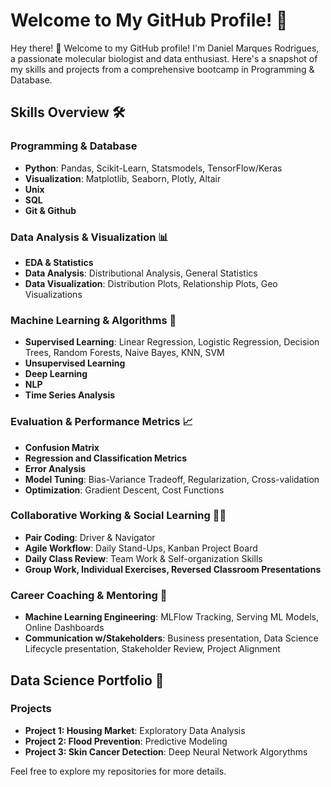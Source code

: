# Welcome to My GitHub Profile! 🌟

Hey there! 👋 Welcome to my GitHub profile! I'm Daniel Marques Rodrigues, a passionate molecular biologist and data enthusiast. Here's a snapshot of my skills and projects from a comprehensive bootcamp in Programming & Database.

## Skills Overview 🛠️

### Programming & Database
- **Python**: Pandas, Scikit-Learn, Statsmodels, TensorFlow/Keras
- **Visualization**: Matplotlib, Seaborn, Plotly, Altair
- **Unix**
- **SQL**
- **Git & Github**

### Data Analysis & Visualization 📊
- **EDA & Statistics**
- **Data Analysis**: Distributional Analysis, General Statistics
- **Data Visualization**: Distribution Plots, Relationship Plots, Geo Visualizations

### Machine Learning & Algorithms 🤖
- **Supervised Learning**: Linear Regression, Logistic Regression, Decision Trees, Random Forests, Naive Bayes, KNN, SVM
- **Unsupervised Learning**
- **Deep Learning**
- **NLP**
- **Time Series Analysis**

### Evaluation & Performance Metrics 📈
- **Confusion Matrix**
- **Regression and Classification Metrics**
- **Error Analysis**
- **Model Tuning**: Bias-Variance Tradeoff, Regularization, Cross-validation
- **Optimization**: Gradient Descent, Cost Functions

### Collaborative Working & Social Learning 👯‍♂️
- **Pair Coding**: Driver & Navigator
- **Agile Workflow**: Daily Stand-Ups, Kanban Project Board
- **Daily Class Review**: Team Work & Self-organization Skills
- **Group Work, Individual Exercises, Reversed Classroom Presentations**

### Career Coaching & Mentoring 🚀
- **Machine Learning Engineering**: MLFlow Tracking, Serving ML Models, Online Dashboards
- **Communication w/Stakeholders**: Business presentation, Data Science Lifecycle presentation, Stakeholder Review, Project Alignment

## Data Science Portfolio 📂
### Projects
- **Project 1: Housing Market**: Exploratory Data Analysis
- **Project 2: Flood Prevention**: Predictive Modeling
- **Project 3: Skin Cancer Detection**: Deep Neural Network Algorythms

Feel free to explore my repositories for more details.

